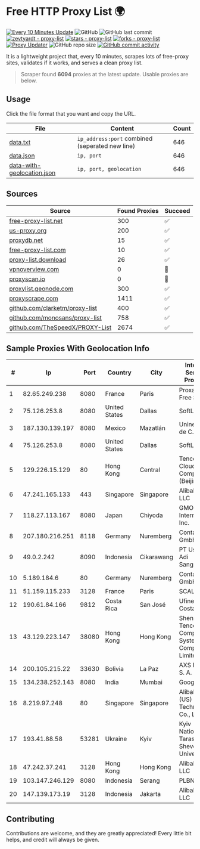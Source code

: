 
# Free HTTP Proxy List 🌍

[![Every 10 Minutes Update](https://github.com/mertguvencli/http-proxy-list/actions/workflows/main.yml/badge.svg?branch=main)](https://github.com/mertguvencli/http-proxy-list/actions/workflows/main.yml)
![GitHub](https://img.shields.io/github/license/mertguvencli/http-proxy-list)
![GitHub last commit](https://img.shields.io/github/last-commit/mertguvencli/http-proxy-list)
[![zevtyardt - proxy-list](https://img.shields.io/static/v1?label=zevtyardt&message=proxy-list&color=blue&logo=github)](https://github.com/zevtyardt/proxy-list "Go to GitHub repo")
[![stars - proxy-list](https://img.shields.io/github/stars/zevtyardt/proxy-list?style=social)](https://github.com/zevtyardt/proxy-list)
[![forks - proxy-list](https://img.shields.io/github/forks/zevtyardt/proxy-list?style=social)](https://github.com/zevtyardt/proxy-list)
[![Proxy Updater](https://github.com/zevtyardt/proxy-list/workflows/Proxy%20Updater/badge.svg)](https://github.com/zevtyardt/proxy-list/actions?query=workflow:"Proxy+Updater")
![GitHub repo size](https://img.shields.io/github/repo-size/zevtyardt/proxy-list)
[![GitHub commit activity](https://img.shields.io/github/commit-activity/m/zevtyardt/proxy-list?logo=commits)](https://github.com/zevtyardt/proxy-list/commits/main)

It is a lightweight project that, every 10 minutes, scrapes lots of free-proxy sites, validates if it works, and serves a clean proxy list.

> Scraper found **6094** proxies at the latest update. Usable proxies are below.

## Usage

Click the file format that you want and copy the URL.

|File|Content|Count|
|----|-------|-----|
|[data.txt](https://raw.githubusercontent.com/mertguvencli/http-proxy-list/main/proxy-list/data.txt)|`ip_address:port` combined (seperated new line)|646|
|[data.json](https://raw.githubusercontent.com/mertguvencli/http-proxy-list/main/proxy-list/data.json)|`ip, port`|646|
|[data-with-geolocation.json](https://raw.githubusercontent.com/mertguvencli/http-proxy-list/main/proxy-list/data-with-geolocation.json)|`ip, port, geolocation`|646|

## Sources

|Source|Found Proxies|Succeed|
|------|-------------|-------|
|[free-proxy-list.net](https://free-proxy-list.net)|300|✅|
|[us-proxy.org](https://www.us-proxy.org)|200|✅|
|[proxydb.net](http://proxydb.net)|15|✅|
|[free-proxy-list.com](https://free-proxy-list.com/?page=&port=&type%5B%5D=http&type%5B%5D=https&up_time=0&search=Search)|10|✅|
|[proxy-list.download](https://www.proxy-list.download/HTTP)|26|✅|
|[vpnoverview.com](https://vpnoverview.com/privacy/anonymous-browsing/free-proxy-servers)|0|🚫|
|[proxyscan.io](https://www.proxyscan.io)|0|🚫|
|[proxylist.geonode.com](https://proxylist.geonode.com/api/proxy-list?limit=300&page=1&sort_by=lastChecked&sort_type=desc&protocols=http,https)|300|✅|
|[proxyscrape.com](https://api.proxyscrape.com/v2/?request=displayproxies&protocol=http&timeout=10000&country=all&ssl=all&anonymity=all)|1411|✅|
|[github.com/clarketm/proxy-list](https://raw.githubusercontent.com/clarketm/proxy-list/master/proxy-list-raw.txt)|400|✅|
|[github.com/monosans/proxy-list](https://raw.githubusercontent.com/monosans/proxy-list/main/proxies/http.txt)|758|✅|
|[github.com/TheSpeedX/PROXY-List](https://raw.githubusercontent.com/TheSpeedX/PROXY-List/master/http.txt)|2674|✅|


## Sample Proxies With Geolocation Info

|#|Ip|Port|Country|City|Internet Service Provider|
|-|--|----|-------|----|-------------------------|
|1|82.65.249.238|8080|France|Paris|Proxad / Free SAS|
|2|75.126.253.8|8080|United States|Dallas|SoftLayer|
|3|187.130.139.197|8080|Mexico|Mazatlán|Uninet S.A. de C.V.|
|4|75.126.253.8|8080|United States|Dallas|SoftLayer|
|5|129.226.15.129|80|Hong Kong|Central|Tencent Cloud Computing (Beijing) Co|
|6|47.241.165.133|443|Singapore|Singapore|Alibaba.com LLC|
|7|118.27.113.167|8080|Japan|Chiyoda|GMO Internet, Inc.|
|8|207.180.216.251|8118|Germany|Nuremberg|Contabo GmbH|
|9|49.0.2.242|8090|Indonesia|Cikarawang|PT Usaha Adi Sanggoro|
|10|5.189.184.6|80|Germany|Nuremberg|Contabo GmbH|
|11|51.159.115.233|3128|France|Paris|SCALEWAY|
|12|190.61.84.166|9812|Costa Rica|San José|Ufinet Costa Rica|
|13|43.129.223.147|38080|Hong Kong|Hong Kong|Shenzhen Tencent Computer Systems Company Limited|
|14|200.105.215.22|33630|Bolivia|La Paz|AXS Bolivia S. A.|
|15|134.238.252.143|8080|India|Mumbai|Google LLC|
|16|8.219.97.248|80|Singapore|Singapore|Alibaba (US) Technology Co., Ltd.|
|17|193.41.88.58|53281|Ukraine|Kyiv|Kyiv National Taras Shevchenko University|
|18|47.242.37.241|3128|Hong Kong|Hong Kong|Alibaba.com LLC|
|19|103.147.246.129|8080|Indonesia|Serang|PLBNET|
|20|147.139.173.19|3128|Indonesia|Jakarta|Alibaba.com LLC|



## Contributing

Contributions are welcome, and they are greatly appreciated! Every
little bit helps, and credit will always be given.


